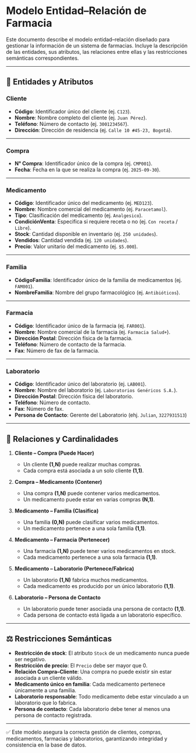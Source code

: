 # Modelo Entidad–Relación de Farmacia  

Este documento describe el modelo entidad–relación diseñado para gestionar la información de un sistema de farmacias. Incluye la descripción de las entidades, sus atributos, las relaciones entre ellas y las restricciones semánticas correspondientes.  

---

## 📌 Entidades y Atributos  

### **Cliente**  
- **Código**: Identificador único del cliente (ej. `C123`).  
- **Nombre**: Nombre completo del cliente (ej. `Juan Pérez`).  
- **Teléfono**: Número de contacto (ej. `3001234567`).  
- **Dirección**: Dirección de residencia (ej. `Calle 10 #45-23, Bogotá`).  

---

### **Compra**  
- **N° Compra**: Identificador único de la compra (ej. `CMP001`).  
- **Fecha**: Fecha en la que se realiza la compra (ej. `2025-09-30`).  

---

### **Medicamento**  
- **Código**: Identificador único del medicamento (ej. `MED123`).  
- **Nombre**: Nombre comercial del medicamento (ej. `Paracetamol`).  
- **Tipo**: Clasificación del medicamento (ej. `Analgesico`).  
- **CondiciónVenta**: Especifica si requiere receta o no (ej. `Con receta` / `Libre`).  
- **Stock**: Cantidad disponible en inventario (ej. `250 unidades`).  
- **Vendidos**: Cantidad vendida (ej. `120 unidades`).  
- **Precio**: Valor unitario del medicamento (ej. `$5.000`).  

---

### **Familia**  
- **CódigoFamilia**: Identificador único de la familia de medicamentos (ej. `FAM001`).  
- **NombreFamilia**: Nombre del grupo farmacológico (ej. `Antibióticos`).  

---

### **Farmacia**  
- **Código**: Identificador único de la farmacia (ej. `FAR001`).  
- **Nombre**: Nombre comercial de la farmacia (ej. `Farmacia Salud+`).  
- **Dirección Postal**: Dirección física de la farmacia.  
- **Teléfono**: Número de contacto de la farmacia.  
- **Fax**: Número de fax de la farmacia.  

---

### **Laboratorio**  
- **Código**: Identificador único del laboratorio (ej. `LAB001`).  
- **Nombre**: Nombre del laboratorio (ej. `Laboratorios Genéricos S.A.`).  
- **Dirección Postal**: Dirección física del laboratorio.  
- **Teléfono**: Número de contacto.  
- **Fax**: Número de fax.
- **Persona de Contacto**: Gerente del Laboratorio (ehj. `Julian`, `3227931513`)

---

## 🔗 Relaciones y Cardinalidades  

1. **Cliente – Compra (Puede Hacer)**  
   - Un cliente **(1,N)** puede realizar muchas compras.  
   - Cada compra está asociada a un solo cliente **(1,1)**.  

2. **Compra – Medicamento (Contener)**  
   - Una compra **(1,N)** puede contener varios medicamentos.  
   - Un medicamento puede estar en varias compras **(N,1)**.  

3. **Medicamento – Familia (Clasifica)**  
   - Una familia **(0,N)** puede clasificar varios medicamentos.  
   - Un medicamento pertenece a una sola familia **(1,1)**.  

4. **Medicamento – Farmacia (Pertenecer)**  
   - Una farmacia **(1,N)** puede tener varios medicamentos en stock.  
   - Cada medicamento pertenece a una sola farmacia **(1,1)**.  

5. **Medicamento – Laboratorio (Pertenece/Fabrica)**  
   - Un laboratorio **(1,N)** fabrica muchos medicamentos.  
   - Cada medicamento es producido por un único laboratorio **(1,1)**.  

6. **Laboratorio – Persona de Contacto**  
   - Un laboratorio puede tener asociada una persona de contacto **(1,1)**.  
   - Cada persona de contacto está ligada a un laboratorio específico.  

---

## ⚖️ Restricciones Semánticas  

- **Restricción de stock**: El atributo `Stock` de un medicamento nunca puede ser negativo.  
- **Restricción de precio**: El `Precio` debe ser mayor que 0.  
- **Relación Compra–Cliente**: Una compra no puede existir sin estar asociada a un cliente válido.  
- **Medicamento único en familia**: Cada medicamento pertenece únicamente a una familia.  
- **Laboratorio responsable**: Todo medicamento debe estar vinculado a un laboratorio que lo fabrica.  
- **Persona de contacto**: Cada laboratorio debe tener al menos una persona de contacto registrada.  

---

✅ Este modelo asegura la correcta gestión de clientes, compras, medicamentos, farmacias y laboratorios, garantizando integridad y consistencia en la base de datos.  
